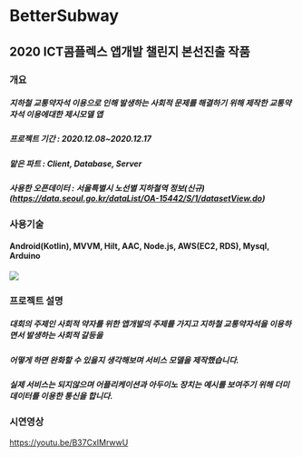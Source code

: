 # BetterSubway
## 2020 ICT콤플렉스 앱개발 챌린지 본선진출 작품
### 개요
##### 지하철 교통약자석 이용으로 인해 발생하는 사회적 문제를 해결하기 위해 제작한 교통약자석 이용에대한 제시모델 앱
##### 프로젝트 기간 : 2020.12.08~2020.12.17
##### 맡은 파트 : Client, Database, Server
##### 사용한 오픈데이터 : 서울특별시 노선별 지하철역 정보(신규)(https://data.seoul.go.kr/dataList/OA-15442/S/1/datasetView.do)


### 사용기술
#### Android(Kotlin), MVVM, Hilt, AAC, Node.js, AWS(EC2, RDS), Mysql, Arduino




<img src="C:\Users\sayeong\Desktop\image.png"></img>




























































### 프로젝트 설명
##### 대회의 주제인 사회적 약자를 위한 앱개발의 주제를 가지고 지하철 교통약자석을 이용하면서 발생하는 사회적 갈등을
##### 어떻게 하면 완화할 수 있을지 생각해보며 서비스 모델을 제작했습니다. 
##### 실제 서비스는 되지않으며 어플리케이션과 아두이노 장치는 예시를 보여주기 위해 더미데이터를 이용한 통신을 합니다.




### 시연영상
https://youtu.be/B37CxIMrwwU
